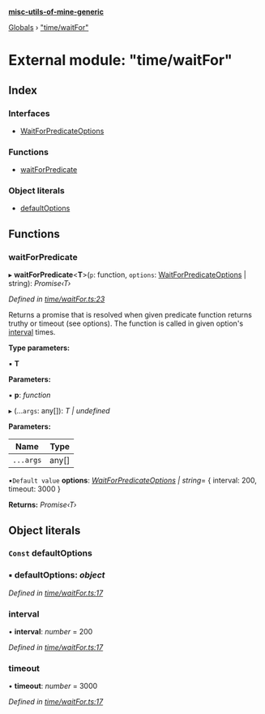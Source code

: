 **[misc-utils-of-mine-generic](../README.md)**

[Globals](../globals.md) › ["time/waitFor"](_time_waitfor_.md)

# External module: "time/waitFor"

## Index

### Interfaces

* [WaitForPredicateOptions](../interfaces/_time_waitfor_.waitforpredicateoptions.md)

### Functions

* [waitForPredicate](_time_waitfor_.md#waitforpredicate)

### Object literals

* [defaultOptions](_time_waitfor_.md#const-defaultoptions)

## Functions

###  waitForPredicate

▸ **waitForPredicate**<**T**>(`p`: function, `options`: [WaitForPredicateOptions](../interfaces/_time_waitfor_.waitforpredicateoptions.md) | string): *Promise‹T›*

*Defined in [time/waitFor.ts:23](https://github.com/cancerberoSgx/misc-utils-of-mine/blob/9343be2/misc-utils-of-mine-generic/src/time/waitFor.ts#L23)*

Returns a promise that is resolved when given predicate function returns truthy or
timeout (see options). The function is called in given option's [interval](../interfaces/_time_waitfor_.waitforpredicateoptions.md#optional-interval) times.

**Type parameters:**

▪ **T**

**Parameters:**

▪ **p**: *function*

▸ (...`args`: any[]): *T | undefined*

**Parameters:**

Name | Type |
------ | ------ |
`...args` | any[] |

▪`Default value`  **options**: *[WaitForPredicateOptions](../interfaces/_time_waitfor_.waitforpredicateoptions.md) | string*=  { interval: 200, timeout: 3000 }

**Returns:** *Promise‹T›*

## Object literals

### `Const` defaultOptions

### ▪ **defaultOptions**: *object*

*Defined in [time/waitFor.ts:17](https://github.com/cancerberoSgx/misc-utils-of-mine/blob/9343be2/misc-utils-of-mine-generic/src/time/waitFor.ts#L17)*

###  interval

• **interval**: *number* = 200

*Defined in [time/waitFor.ts:17](https://github.com/cancerberoSgx/misc-utils-of-mine/blob/9343be2/misc-utils-of-mine-generic/src/time/waitFor.ts#L17)*

###  timeout

• **timeout**: *number* = 3000

*Defined in [time/waitFor.ts:17](https://github.com/cancerberoSgx/misc-utils-of-mine/blob/9343be2/misc-utils-of-mine-generic/src/time/waitFor.ts#L17)*